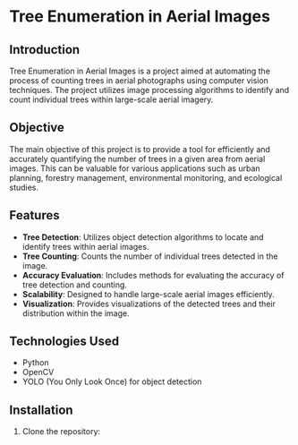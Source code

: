 # Tree Enumeration in Aerial Images

## Introduction
Tree Enumeration in Aerial Images is a project aimed at automating the process of counting trees in aerial photographs using computer vision techniques. The project utilizes image processing algorithms to identify and count individual trees within large-scale aerial imagery.

## Objective
The main objective of this project is to provide a tool for efficiently and accurately quantifying the number of trees in a given area from aerial images. This can be valuable for various applications such as urban planning, forestry management, environmental monitoring, and ecological studies.

## Features
- **Tree Detection**: Utilizes object detection algorithms to locate and identify trees within aerial images.
- **Tree Counting**: Counts the number of individual trees detected in the image.
- **Accuracy Evaluation**: Includes methods for evaluating the accuracy of tree detection and counting.
- **Scalability**: Designed to handle large-scale aerial images efficiently.
- **Visualization**: Provides visualizations of the detected trees and their distribution within the image.

## Technologies Used
- Python
- OpenCV
- YOLO (You Only Look Once) for object detection

## Installation
1. Clone the repository:


